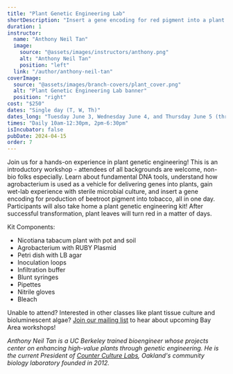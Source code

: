 ```yaml
---
title: "Plant Genetic Engineering Lab"
shortDescription: "Insert a gene encoding for red pigment into a plant!"
duration: 1
instructor:
  name: "Anthony Neil Tan"
  image:
    source: "@assets/images/instructors/anthony.png"
    alt: "Anthony Neil Tan"
    position: "left"
  link: "/author/anthony-neil-tan"
coverImage:
  source: "@assets/images/branch-covers/plant_cover.png"
  alt: "Plant Genetic Engineering Lab banner"
  position: "right"
cost: "$250"
dates: "Single day (T, W, Th)"
dates_long: "Tuesday June 3, Wednesday June 4, and Thursday June 5 (three separate instances)"
times: "Daily 10am-12:30pm, 2pm-6:30pm"
isIncubator: false
pubDate: 2024-04-15
order: 7
---
```

Join us for a hands-on experience in plant genetic engineering! This is an introductory workshop - attendees of all backgrounds are welcome, non-bio folks especially. Learn about fundamental DNA tools, understand how agrobacterium is used as a vehicle for delivering genes into plants, gain wet-lab experience with sterile microbial culture, and insert a gene encoding for production of beetroot pigment into tobacco, all in one day. Participants will also take home a plant genetic engineering kit! After successful transformation, plant leaves will turn red in a matter of days.

​Kit Components:

- Nicotiana tabacum plant with pot and soil
- Agrobacterium with RUBY Plasmid
- Petri dish with LB agar
- Inoculation loops
- Infiltration buffer
- Blunt syringes
- Pipettes
- Nitrile gloves
- Bleach

Unable to attend? Interested in other classes like plant tissue culture and bioluminescent algae? [Join our mailing list](https://tinyurl.com/wet-lab-bio-mailchimp) to hear about upcoming Bay Area workshops!

*Anthony Neil Tan is a UC Berkeley trained bioengineer whose projects center on enhancing high-value plants through genetic engineering. He is the current President of [Counter Culture Labs](https://www.counterculturelabs.org/), Oakland's community biology laboratory founded in 2012.*
